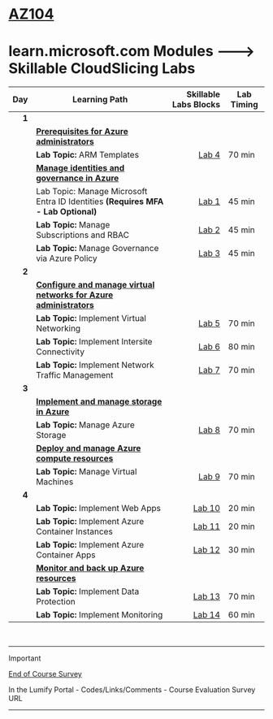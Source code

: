 # [AZ104](https://learn.microsoft.com/en-gb/training/courses/az-104t00?WT.mc_id=ilt_partner_webpage_wwl&ocid=509519#study-guide)
# learn.microsoft.com Modules ---> Skillable CloudSlicing Labs



|Day|Learning Path| Skillable Labs Blocks| Lab Timing |
|---:|---|---:|---|
|**1**|
||**[Prerequisites for Azure administrators](https://learn.microsoft.com/en-gb/training/paths/az-104-administrator-prerequisites/)** | ||
|| **Lab Topic:** ARM Templates   |[Lab 4](https://lumify.learnondemand.net/)|70 min|
||**[Manage identities and governance in Azure](https://learn.microsoft.com/en-gb/training/paths/az-104-manage-identities-governance/)** | ||
|| Lab Topic: Manage Microsoft Entra ID Identities **(Requires MFA - Lab Optional)**  |[Lab 1](https://lumify.learnondemand.net/)|45 min|
|| **Lab Topic:** Manage Subscriptions and RBAC |[Lab 2](https://lumify.learnondemand.net/)|45 min|
|| **Lab Topic:** Manage Governance via Azure Policy |[Lab 3](https://lumify.learnondemand.net/)|45 min|
|**2**|
||**[Configure and manage virtual networks for Azure administrators](https://learn.microsoft.com/en-gb/training/paths/az-104-manage-virtual-networks/)** | ||
|| **Lab Topic:** Implement Virtual Networking  |[Lab 5](https://lumify.learnondemand.net/)|70 min|
|| **Lab Topic:** Implement Intersite Connectivity | [Lab 6](https://lumify.learnondemand.net/)|80 min|
|| **Lab Topic:** Implement Network Traffic Management |[Lab 7](https://lumify.learnondemand.net/)|70 min|
|**3**|
||**[Implement and manage storage in Azure](https://learn.microsoft.com/en-gb/training/paths/az-104-manage-storage/)** | ||
|| **Lab Topic:** Manage Azure Storage |[Lab 8](https://lumify.learnondemand.net/)|70 min|
||**[Deploy and manage Azure compute resources](https://learn.microsoft.com/en-gb/training/paths/az-104-manage-compute-resources/)** | ||
|| **Lab Topic:** Manage Virtual Machines |[Lab 9](https://lumify.learnondemand.net/)|70 min|
|**4**|
|| **Lab Topic:** Implement Web Apps| [Lab 10](https://lumify.learnondemand.net/)|20 min|
|| **Lab Topic:** Implement Azure Container Instances  | [Lab 11](https://lumify.learnondemand.net/)|20 min|
|| **Lab Topic:** Implement Azure Container Apps| [Lab 12](https://lumify.learnondemand.net/)|30 min|
||**[Monitor and back up Azure resources](https://learn.microsoft.com/en-gb/training/paths/az-104-monitor-backup-resources/)** | ||
|| **Lab Topic:** Implement Data Protection |[Lab 13](https://lumify.learnondemand.net/)|70 min|
|| **Lab Topic:** Implement Monitoring |[Lab 14](https://lumify.learnondemand.net/)|60 min|
<br>

---
> [!IMPORTANT]
> [End of Course Survey](https://my.lumifywork.com)
>
> In the Lumify Portal - Codes/Links/Comments -  Course Evaluation Survey URL
---

<br>
